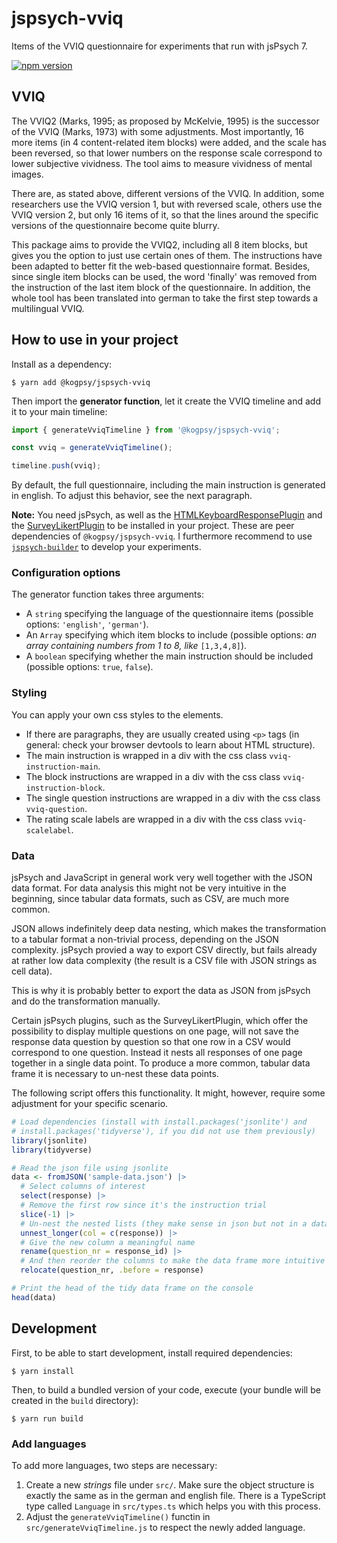 # jspsych-vviq

Items of the VVIQ questionnaire for experiments that run with jsPsych 7.

[![npm version](https://badge.fury.io/js/@kogpsy%2Fjspsych-vviq.svg)](https://badge.fury.io/js/@kogpsy%2Fjspsych-vviq)

## VVIQ

The VVIQ2 (Marks, 1995; as proposed by McKelvie, 1995) is the successor of the VVIQ (Marks, 1973) with some adjustments. Most importantly, 16 more items (in 4 content-related item blocks) were added, and the scale has been reversed, so that lower numbers on the response scale correspond to lower subjective vividness. The tool aims to measure vividness of mental images.

There are, as stated above, different versions of the VVIQ. In addition, some researchers use the VVIQ version 1, but with reversed scale, others use the VVIQ version 2, but only 16 items of it, so that the lines around the specific versions of the questionnaire become quite blurry.

This package aims to provide the VVIQ2, including all 8 item blocks, but gives you the option to just use certain ones of them. The instructions have been adapted to better fit the web-based questionnaire format. Besides, since single item blocks can be used, the word 'finally' was removed from the instruction of the last item block of the questionnaire. In addition, the whole tool has been translated into german to take the first step towards a multilingual VVIQ.

## How to use in your project

Install as a dependency:

```console
$ yarn add @kogpsy/jspsych-vviq
```

Then import the **generator function**, let it create the VVIQ timeline and add it to your main timeline:

```javascript
import { generateVviqTimeline } from '@kogpsy/jspsych-vviq';

const vviq = generateVviqTimeline();

timeline.push(vviq);
```

By default, the full questionnaire, including the main instruction is generated in english. To adjust this behavior, see the next paragraph.

**Note:** You need jsPsych, as well as the [HTMLKeyboardResponsePlugin][1] and the [SurveyLikertPlugin][2] to be installed in your project. These are peer dependencies of `@kogpsy/jspsych-vviq`. I furthermore recommend to use [`jspsych-builder`][3] to develop your experiments.

### Configuration options

The generator function takes three arguments:

- A `string` specifying the language of the questionnaire items (possible options: `'english'`, `'german'`).
- An `Array` specifying which item blocks to include (possible options: _an array containing numbers from 1 to 8, like_ `[1,3,4,8]`).
- A `boolean` specifying whether the main instruction should be included (possible options: `true`, `false`).

### Styling

You can apply your own css styles to the elements.

- If there are paragraphs, they are usually created using `<p>` tags (in general: check your browser devtools to learn about HTML structure).
- The main instruction is wrapped in a div with the css class `vviq-instruction-main`.
- The block instructions are wrapped in a div with the css class `vviq-instruction-block`.
- The single question instructions are wrapped in a div with the css class `vviq-question`.
- The rating scale labels are wrapped in a div with the css class `vviq-scalelabel`.

### Data

jsPsych and JavaScript in general work very well together with the JSON data format. For data analysis this might not be very intuitive in the beginning, since tabular data formats, such as CSV, are much more common.

JSON allows indefinitely deep data nesting, which makes the transformation to a tabular format a non-trivial process, depending on the JSON complexity. jsPsych provied a way to export CSV directly, but fails already at rather low data complexity (the result is a CSV file with JSON strings as cell data).

This is why it is probably better to export the data as JSON from jsPsych and do the transformation manually.

Certain jsPsych plugins, such as the SurveyLikertPlugin, which offer the possibility to display multiple questions on one page, will not save the response data question by question so that one row in a CSV would correspond to one question. Instead it nests all responses of one page together in a single data point. To produce a more common, tabular data frame it is necessary to un-nest these data points.

The following script offers this functionality. It might, however, require some adjustment for your specific scenario.

```r
# Load dependencies (install with install.packages('jsonlite') and
# install.packages('tidyverse'), if you did not use them previously)
library(jsonlite)
library(tidyverse)

# Read the json file using jsonlite
data <- fromJSON('sample-data.json') |>
  # Select columns of interest
  select(response) |>
  # Remove the first row since it's the instruction trial
  slice(-1) |>
  # Un-nest the nested lists (they make sense in json but not in a data frame)
  unnest_longer(col = c(response)) |>
  # Give the new column a meaningful name
  rename(question_nr = response_id) |>
  # And then reorder the columns to make the data frame more intuitive
  relocate(question_nr, .before = response)

# Print the head of the tidy data frame on the console
head(data)
```

## Development

First, to be able to start development, install required dependencies:

```console
$ yarn install
```

Then, to build a bundled version of your code, execute (your bundle will be created in the `build` directory):

```console
$ yarn run build
```

### Add languages

To add more languages, two steps are necessary:

1. Create a new _strings_ file under `src/`. Make sure the object structure is exactly the same as in the german and english file. There is a TypeScript type called `Language` in `src/types.ts` which helps you with this process.
2. Adjust the `generateVviqTimeline()` functin in `src/generateVviqTimeline.js` to respect the newly added language.

[1]: https://www.jspsych.org/latest/plugins/html-keyboard-response/
[2]: https://www.jspsych.org/latest/plugins/survey-likert/
[3]: https://github.com/bjoluc/jspsych-builder
